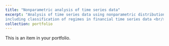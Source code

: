 ```yaml
---
title: "Nonparametric analysis of time series data"
excerpt: "Analysis of time series data using nonparametric distributional techniques, 
including classification of regimes in financial time series data <br/><img src='/images/skmeans.png'>"
collection: portfolio
---
```


This is an item in your portfolio. 
